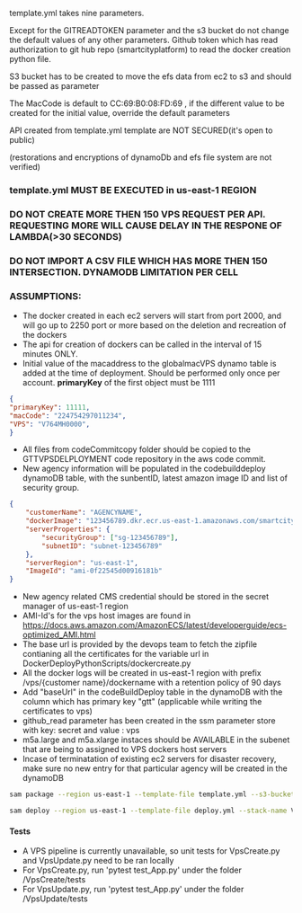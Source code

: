
template.yml takes nine parameters.

Except for the GITREADTOKEN parameter and the s3 bucket do not change the default values of any other parameters.
Github token which has read authorization to git hub repo (smartcityplatform) to read the docker creation python file.

S3 bucket has to be created to move the efs data from ec2 to s3 and should be passed as parameter

The MacCode is default to CC:69:B0:08:FD:69 , if the different value to be created for the initial value, override the default parameters

API created from template.yml template are NOT SECURED(it's open to public)

(restorations and encryptions of dynamoDb and efs file system are not verified)

### template.yml MUST BE EXECUTED in us-east-1 REGION

### DO NOT CREATE MORE THEN 150 VPS REQUEST PER API. REQUESTING MORE WILL CAUSE DELAY IN THE RESPONE OF LAMBDA(>30 SECONDS)

### DO NOT IMPORT A CSV FILE WHICH HAS MORE THEN 150 INTERSECTION. DYNAMODB LIMITATION PER CELL

### ASSUMPTIONS:
*   The docker created in each ec2 servers will start from port 2000, and will go up to
 2250 port or more based on the deletion and recreation of the dockers
*   The api for creation of dockers can be called in the interval of 15 minutes ONLY.
*   Initial value of the macaddress to the globalmacVPS dynamo table is added at the time of deployment. Should be performed only once per account. **primaryKey** of the first object must be 1111
```json
{
"primaryKey": 11111,
"macCode": "224754297011234",
"VPS": "V764MH0000",
}
```
*   All files from codeCommitcopy folder should be copied to the GTTVPSDELPLOYMENT code repository in the aws code commit.
*   New agency information will be populated in the codebuilddeploy dynamoDB table, with the sunbentID, latest amazon image ID and list of security group.
``` json
{
    "customerName": "AGENCYNAME",
    "dockerImage": "123456789.dkr.ecr.us-east-1.amazonaws.com/smartcity",
    "serverProperties": {
        "securityGroup": ["sg-123456789"],
        "subnetID": "subnet-123456789"
    },
    "serverRegion": "us-east-1",
    "ImageId": "ami-0f22545d00916181b"
}
```
*   New agency related CMS credential should be stored in the secret manager of us-east-1 region
*   AMI-Id's for the vps host images are found in https://docs.aws.amazon.com/AmazonECS/latest/developerguide/ecs-optimized_AMI.html
*   The base url is provided by the devops team to fetch the zipfile contianing all the certificates for the variable url in DockerDeployPythonScripts/dockercreate.py
*   All the docker logs will be created in us-east-1 region with prefix /vps/{customer name}/dockername with a retention policy of 90 days
* Add "baseUrl" in the codeBuildDeploy table in the dynamoDB with the column which has primary key "gtt" (applicable while writing the certificates to vps)
* github_read parameter has been created in the ssm parameter store with key: secret and value   : vps
* m5a.large and m5a.xlarge instaces should be AVAILABLE in the subenet that are being to assigned to VPS dockers host servers
* Incase of terminatation of existing ec2 servers for disaster recovery, make sure no new entry for that particular agency will be created in the dynamoDB

``` sh
sam package --region us-east-1 --template-file template.yml --s3-bucket production-gtt-raj --output-template-file deploy.yml

sam deploy --region us-east-1 --template-file deploy.yml --stack-name VPS-DEPLOYMENTS --capabilities CAPABILITY_NAMED_IAM --parameter-overrides S3BUCKETNAME=efsdatabackup-gtt --no-fail-on-empty-changeset
```

#### Tests
* A VPS pipeline is currently unavailable, so unit tests for VpsCreate.py and VpsUpdate.py need to be ran locally
* For VpsCreate.py, run 'pytest test_App.py' under the folder /VpsCreate/tests
* For VpsUpdate.py, run 'pytest test_App.py' under the folder /VpsUpdate/tests
